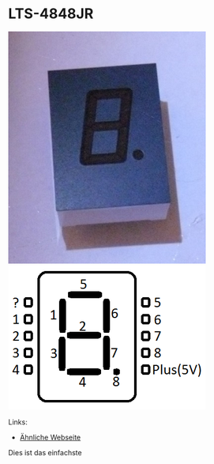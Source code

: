 LTS-4848JR
==========

![](LTS-4848JR.jpg)![](Schaltung.png)

Links:

- [Ähnliche Webseite](http://www.pollin.de/shop/dt/MzcwOTc4OTk-/Bauelemente_Bauteile/Aktive_Bauelemente/Displays/LED_Anzeige_LITEON_LTS_3401VE.html)

Dies ist das einfachste 